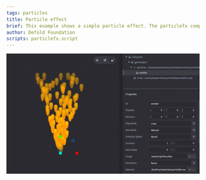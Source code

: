 ```yaml
---
tags: particles
title: Particle effect
brief: This example shows a simple particle effect. The particlefx component has all the values at default, except the image and animation used.
author: Defold Foundation
scripts: particlefx.script
---
```


![particlefx](particlefx.jpg)